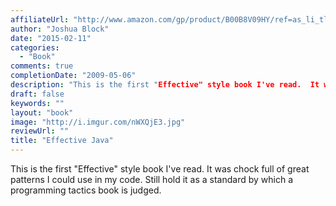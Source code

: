 ```yaml
---
affiliateUrl: "http://www.amazon.com/gp/product/B00B8V09HY/ref=as_li_tl?ie=UTF8&camp=1789&creative=390957&creativeASIN=B00B8V09HY&linkCode=as2&tag=jaktre-20&linkId=UXXRJFLXSMCIRC2S"
author: "Joshua Block"
date: "2015-02-11"
categories:
  - "Book"
comments: true
completionDate: "2009-05-06"
description: "This is the first "Effective" style book I've read.  It was chock full of great patterns I could use in my code.  Still hold it as a standard by which"
draft: false
keywords: ""
layout: "book"
image: "http://i.imgur.com/nWXQjE3.jpg"
reviewUrl: ""
title: "Effective Java"
---
```


This is the first "Effective" style book I've read.  It was chock full of great patterns I could use in my code.  Still hold it as a standard by which a programming tactics book is judged.
